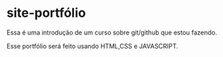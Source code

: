 # site-portfólio
Essa é uma introdução de um curso sobre git/github que estou fazendo.

Esse portfólio será feito usando HTML,CSS e JAVASCRIPT.

